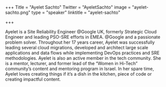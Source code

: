 +++
Title = "Ayelet Sachto"
Twitter = "AyeletSachto"
image =  "ayelet-sachto.png"
type = "speaker"
linktitle = "ayelet-sachto"

+++

Ayelet is a Site Reliability Engineer @Google UK, formerly Strategic Cloud Engineer and leading PSO-SRE efforts in EMEA. @Google and a passionate problem solver. Throughout her 17 years career, Ayelet was successfully leading several cloud migrations, developed and architect large scale applications and data flows while implementing DevOps practices and SRE methodologies. Ayelet is also an active member in the tech community. She is a mentor, lecturer, and former lead of the “Women in Hi-Tech” community’s content and mentoring program in Israel. In her spare time, Ayelet loves creating things if it’s a dish in the kitchen, piece of code or creating impactful content.
